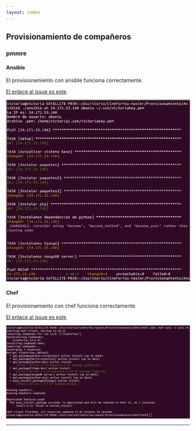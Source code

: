```yaml
---
layout: index
---
```


## Provisionamiento de compañeros

###  pmmre 

#### Ansible

El provisionamiento con ansible funciona correctamente.

[El enlace al issue es este](https://github.com/pmmre/CineForYou/issues/19).

![pabloansible](https://github.com/STiago/Pictures/blob/master/ansiblepablo.png)

#### Chef

El provisionamiento con chef funciona correctamente.

[El enlace al issue es este](https://github.com/pmmre/CineForYou/issues/18).

![pablochef"](https://github.com/STiago/Pictures/blob/master/chefpablo.png)

---



